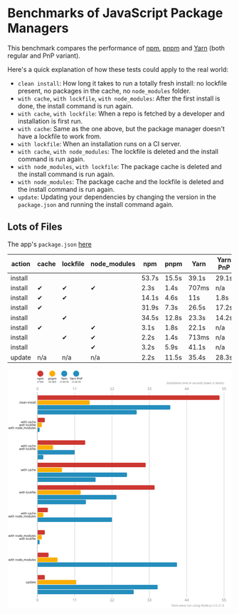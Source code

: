 # Benchmarks of JavaScript Package Managers

This benchmark compares the performance of [npm](https://github.com/npm/cli), [pnpm](https://github.com/pnpm/pnpm) and [Yarn](https://github.com/yarnpkg/yarn) (both regular and PnP variant).

Here's a quick explanation of how these tests could apply to the real world:

- `clean install`: How long it takes to run a totally fresh install: no lockfile present, no packages in the cache, no `node_modules` folder.
- `with cache`, `with lockfile`, `with node_modules`: After the first install is done, the install command is run again.
- `with cache`, `with lockfile`: When a repo is fetched by a developer and installation is first run.
- `with cache`: Same as the one above, but the package manager doesn't have a lockfile to work from.
- `with lockfile`: When an installation runs on a CI server.
- `with cache`, `with node_modules`: The lockfile is deleted and the install command is run again.
- `with node_modules`, `with lockfile`: The package cache is deleted and the install command is run again.
- `with node_modules`: The package cache and the lockfile is deleted and the install command is run again.
- `update`: Updating your dependencies by changing the version in the `package.json` and running the install command again.

## Lots of Files

The app's `package.json` [here](./fixtures/alotta-files/package.json)

| action  | cache | lockfile | node_modules| npm | pnpm | Yarn | Yarn PnP |
| ---     | ---   | ---      | ---         | --- | --- | --- | --- |
| install |       |          |             | 53.7s | 15.5s | 39.1s | 29.1s |
| install | ✔     | ✔        | ✔           | 2.3s | 1.4s | 707ms | n/a |
| install | ✔     | ✔        |             | 14.1s | 4.6s | 11s | 1.8s |
| install | ✔     |          |             | 31.9s | 7.3s | 26.5s | 17.2s |
| install |       | ✔        |             | 34.5s | 12.8s | 23.3s | 14.2s |
| install | ✔     |          | ✔           | 3.1s | 1.8s | 22.1s | n/a |
| install |       | ✔        | ✔           | 2.2s | 1.4s | 713ms | n/a |
| install |       |          | ✔           | 3.2s | 5.9s | 41.1s | n/a |
| update  | n/a   | n/a      | n/a         | 2.2s | 11.5s | 35.4s | 28.3s |

![Graph of the alotta-files results](./results/imgs/alotta-files.svg)